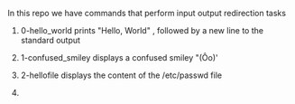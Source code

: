 In this repo we have commands that perform input output redirection tasks

1. 0-hello_world prints "Hello, World" , followed by a new line to the standard output

2. 1-confused_smiley displays a confused smiley "(Ôo)'

3. 2-hellofile displays the content of the /etc/passwd file

4. 